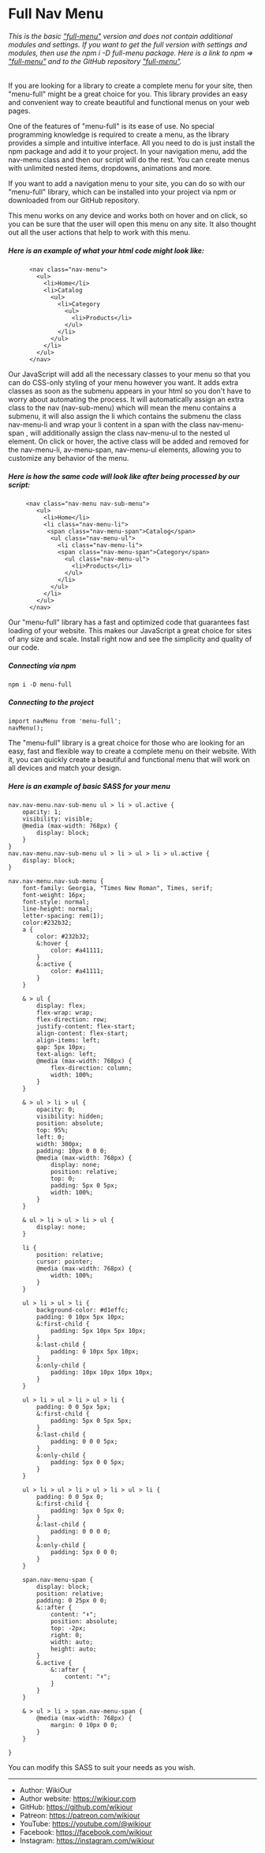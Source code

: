 # Full Nav Menu

###### This is the basic <a href="https://www.npmjs.com/package/full-menu">"full-menu"</a> version and does not contain additional modules and settings. If you want to get the full version with settings and modules, then use the npm i -D full-menu package. Here is a link to npm => <a href="https://www.npmjs.com/package/full-menu">"full-menu"</a> and to the GitHub repository <a href="https://github.com/wikiour/full-menu">"full-menu"</a>.

If you are looking for a library to create a complete menu for your site, then "menu-full" might be a great choice for you. This library provides an easy and convenient way to create beautiful and functional menus on your web pages.

One of the features of "menu-full" is its ease of use. No special programming knowledge is required to create a menu, as the library provides a simple and intuitive interface. All you need to do is just install the npm package and add it to your project. In your navigation menu, add the nav-menu class and then our script will do the rest. You can create menus with unlimited nested items, dropdowns, animations and more.

If you want to add a navigation menu to your site, you can do so with our "menu-full" library, which can be installed into your project via npm or downloaded from our GitHub repository.

This menu works on any device and works both on hover and on click, so you can be sure that the user will open this menu on any site. It also thought out all the user actions that help to work with this menu.

##### Here is an example of what your html code might look like:
```
      <nav class="nav-menu">
        <ul>
          <li>Home</li>
          <li>Catalog
            <ul>
              <li>Category
                <ul>
                  <li>Products</li>
                </ul>
              </li>
            </ul>
          </li>
        </ul>
      </nav>
```

Our JavaScript will add all the necessary classes to your menu so that you can do CSS-only styling of your menu however you want. It adds extra classes as soon as the submenu appears in your html so you don't have to worry about automating the process. It will automatically assign an extra class to the nav (nav-sub-menu) which will mean the menu contains a submenu, it will also assign the li which contains the submenu the class nav-menu-li and wrap your li content in a span with the class nav-menu-span , will additionally assign the class nav-menu-ul to the nested ul element. On click or hover, the active class will be added and removed for the nav-menu-li, av-menu-span, nav-menu-ul elements, allowing you to customize any behavior of the menu.

##### Here is how the same code will look like after being processed by our script:
```
     <nav class="nav-menu nav-sub-menu">
        <ul>
          <li>Home</li>
          <li class="nav-menu-li">
           <span class="nav-menu-span">Catalog</span>
            <ul class="nav-menu-ul">
              <li class="nav-menu-li">
              <span class="nav-menu-span">Category</span>
                <ul class="nav-menu-ul">
                  <li>Products</li>
                </ul>
              </li>
            </ul>
          </li>
        </ul>
      </nav>

```

Our "menu-full" library has a fast and optimized code that guarantees fast loading of your website. This makes our JavaScript a great choice for sites of any size and scale. Install right now and see the simplicity and quality of our code.

##### Connecting via npm
```
npm i -D menu-full
```

##### Connecting to the project
```
import navMenu from 'menu-full';
navMenu();
```

The "menu-full" library is a great choice for those who are looking for an easy, fast and flexible way to create a complete menu on their website. With it, you can quickly create a beautiful and functional menu that will work on all devices and match your design.

##### Here is an example of basic SASS for your menu
```
nav.nav-menu.nav-sub-menu ul > li > ul.active {
	opacity: 1;
	visibility: visible;
	@media (max-width: 768px) {
		display: block;
	}
}
nav.nav-menu.nav-sub-menu ul > li > ul > li > ul.active {
	display: block;
}

nav.nav-menu.nav-sub-menu {
	font-family: Georgia, "Times New Roman", Times, serif;
	font-weight: 16px;
	font-style: normal;
	line-height: normal;
	letter-spacing: rem(1);
	color:#232b32;
	a {
		color: #232b32;
		&:hover {
			color: #a41111;
		}
		&:active {
			color: #a41111;
		}
	}

	& > ul {
		display: flex;
		flex-wrap: wrap;
		flex-direction: row;
		justify-content: flex-start;
		align-content: flex-start;
		align-items: left;
		gap: 5px 10px;
		text-align: left;
		@media (max-width: 768px) {
			flex-direction: column;
			width: 100%;
		}
	}

	& > ul > li > ul {
		opacity: 0;
		visibility: hidden;
		position: absolute;
		top: 95%;
		left: 0;
		width: 300px;
		padding: 10px 0 0 0;
		@media (max-width: 768px) {
			display: none;
			position: relative;
			top: 0;
			padding: 5px 0 5px;
			width: 100%;
		}
	}

	& ul > li > ul > li > ul {
		display: none;
	}

	li {
		position: relative;
		cursor: pointer;
		@media (max-width: 768px) {
			width: 100%;
		}
	}

	ul > li > ul > li {
		background-color: #d1effc;
		padding: 0 10px 5px 10px;
		&:first-child {
			padding: 5px 10px 5px 10px;
		}
		&:last-child {
			padding: 0 10px 5px 10px;
		}
		&:only-child {
			padding: 10px 10px 10px 10px;
		}
	}

	ul > li > ul > li > ul > li {
		padding: 0 0 5px 5px;
		&:first-child {
			padding: 5px 0 5px 5px;
		}
		&:last-child {
			padding: 0 0 0 5px;
		}
		&:only-child {
			padding: 5px 0 0 5px;
		}
	}

	ul > li > ul > li > ul > li > ul > li {
		padding: 0 0 5px 0;
		&:first-child {
			padding: 5px 0 5px 0;
		}
		&:last-child {
			padding: 0 0 0 0;
		}
		&:only-child {
			padding: 5px 0 0 0;
		}
	}

	span.nav-menu-span {
		display: block;
		position: relative;
		padding: 0 25px 0 0;
		&::after {
			content: "⬇️";
			position: absolute;
			top: -2px;
			right: 0;
			width: auto;
			height: auto;
		}
		&.active {
			&::after {
				content: "⬆️";
			}
		}
	}
	
	& > ul > li > span.nav-menu-span {
		@media (max-width: 768px) {
			margin: 0 10px 0 0;
		}
	}

}
```

You can modify this SASS to suit your needs as you wish.

__________________________________________________________
* Author: WikiOur
* Author website: https://wikiour.com
* GitHub: https://github.com/wikiour
* Patreon: https://patreon.com/wikiour
* YouTube: https://youtube.com/@wikiour
* Facebook: https://facebook.com/wikiour
* Instagram: https://instagram.com/wikiour



